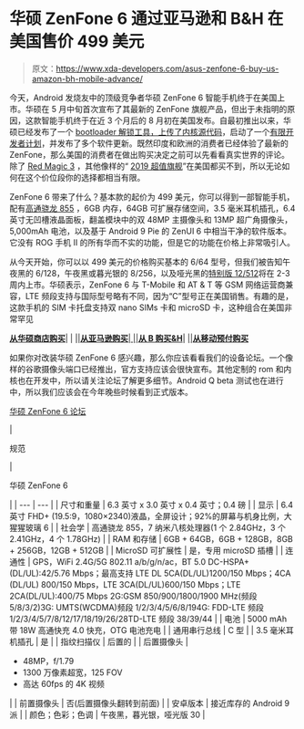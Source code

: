 # 华硕 ZenFone 6 通过亚马逊和 B&H 在美国售价 499 美元

> 原文：<https://www.xda-developers.com/asus-zenfone-6-buy-us-amazon-bh-mobile-advance/>

今天，Android 发烧友中的顶级竞争者华硕 ZenFone 6 智能手机终于在美国上市。华硕在 5 月中旬首次宣布了其最新的 ZenFone 旗舰产品，但出于未指明的原因，这款智能手机终于在近 3 个月后的 8 月初在美国发布。自最初推出以来，华硕已经发布了一个 [bootloader 解锁工具，上传了内核源代码](https://www.xda-developers.com/asus-zenfone-6-bootloader-unlock-tool-kernel-source-code/)，启动了一个[有限开发者计划](https://www.xda-developers.com/asus-zenfone-6-custom-rom-twrp-lineageos/)，并发布了多个软件更新。既然印度和欧洲的消费者已经体验了最新的 ZenFone，那么美国的消费者在做出购买决定之前可以先看看真实世界的评论。除了 [Red Magic 3](https://www.xda-developers.com/nubia-red-magic-3-review/) ，其他像样的“ [2019 超值旗舰](https://www.xda-developers.com/best-2019-value-flagship-smartphone/)”在美国都买不到，所以无论如何在这个价位段你的选择都相当有限。

ZenFone 6 带来了什么？基本款的起价为 499 美元，你可以得到一部智能手机，配有[高通骁龙 855](https://www.xda-developers.com/qualcomm-snapdragon-855-performance-gaming-ai-improvements-explained/) ，6GB 内存，64GB 可扩展存储空间，3.5 毫米耳机插孔，6.4 英寸无凹槽液晶面板，翻盖模块中的双 48MP 主摄像头和 13MP 超广角摄像头，5,000mAh 电池，以及基于 Android 9 Pie 的 ZenUI 6 中相当干净的软件版本。它没有 ROG 手机 II 的所有华而不实的功能，但是它的功能在价格上非常吸引人。

从今天开始，你可以以 499 美元的价格购买基本的 6/64 型号，但我们被告知午夜黑的 6/128，午夜黑或暮光银的 8/256，以及哑光黑的[特别版 12/512](https://www.xda-developers.com/asus-30th-anniversary-zenfone-6-limited-edition/)将在 2-3 周内上市。华硕表示，ZenFone 6 与 T-Mobile 和 AT & T 等 GSM 网络运营商兼容，LTE 频段支持与国际型号略有不同，因为“C”型号正在美国销售。有趣的是，这款手机的 SIM 卡托盘支持双 nano SIMs 卡和 microSD 卡，这种组合在美国非常罕见

[**从华硕商店购买**](https://store.asus.com/us/category/zenfone6)| | |[|**从亚马逊购买**| |](https://www.amazon.com/dp/B07VZX9CRV?tag=xda-4l9dn6r-20&ascsubtag=UUxdaUeUpU25547&asc_refurl=https%3A%2F%2Fwww.xda-developers.com%2Fasus-zenfone-6-buy-us-amazon-bh-mobile-advance%2F&asc_campaign=Short-Term)[|**从 B 购买&H**](https://www.bhphotovideo.com/c/product/1480450-REG/asus_zs630kl_s855_6g64g_sl_zenfone_6_zs630xl_dual_sim.html/BI/21019/KBID/17612/SID/UUxdaUeUpU25547)| |[|**从移动预付购买**](https://www.mobileadvance.com/asus-zenfone-6-6-4-fhd-2340x1080-all-screen-nanoedge-display-48mp-flip-camera-6gb-ram-64gb-storage-lte-unlocked-dual-sim-cell-phone-us-warranty-zs630kl-s855-6g64g-bk/)

如果你对改装华硕 ZenFone 6 感兴趣，那么你应该看看我们的设备论坛。一个像样的谷歌摄像头端口已经推出，官方支持应该会很快宣布。其他定制的 rom 和内核也在开发中，所以请关注论坛了解更多细节。Android Q beta 测试也在进行中，所以我们应该会在今年晚些时候看到正式版本。

[华硕 ZenFone 6 论坛 ](https://forum.xda-developers.com/zenfone-6-2019)

| 

规范

 | 

华硕 ZenFone 6

 |
| --- | --- |
| 尺寸和重量 | 6.3 英寸 x 3.0 英寸 x 0.4 英寸；0.4 磅 |
| 显示 | 6.4 英寸 FHD+ (19.5:9，1080×2340)液晶，全屏设计；92%的屏幕与机身比例，大猩猩玻璃 6 |
| 社会学 | 高通骁龙 855，7 纳米八核处理器(1 个 2.84GHz，3 个 2.41GHz，4 个 1.78GHz) |
| RAM 和存储 | 6GB + 64GB，6GB + 128GB，8GB + 256GB，12GB + 512GB |
| MicroSD 可扩展性 | 是，专用 microSD 插槽 |
| 连通性 | GPS，WiFi 2.4G/5G 802.11 a/b/g/n/ac，BT 5.0 DC-HSPA+(DL/UL):42/5.76 Mbps；最高支持 LTE DL 5CA(DL/UL)1200/150 Mbps；4CA (DL/UL) 800/150 Mbps，LTE 3CA(DL/UL)600/150 Mbps；LTE 2CA(DL/UL):400/75 Mbps 2G:GSM 850/900/1800/1900 MHz(频段 5/8/3/2)3G: UMTS(WCDMA)频段 1/2/3/4/5/6/8/194G: FDD-LTE 频段 1/2/3/4/5/7/8/12/17/18/19/26/28TD-LTE 频段 38/39/44 |
| 电池 | 5000 mAh 带 18W 高通快充 4.0 快充，OTG 电池充电 |
| 通用串行总线 | C 型 |
| 3.5 毫米耳机插孔 | 是 |
| 指纹扫描仪 | 后置的 |
| 后置摄像头 | 

*   48MP，f/1.79
*   1300 万像素超宽，125 FOV
*   高达 60fps 的 4K 视频

 |
| 前置摄像头 | 否(后置摄像头翻转到前面) |
| 安卓版本 | 接近库存的 Android 9 派 |
| 颜色；色彩；色调 | 午夜黑，暮光银，哑光版 30 |